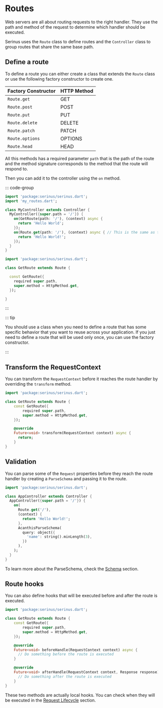 # Routes

Web servers are all about routing requests to the right handler. They use the path and method of the request to determine which handler should be executed.

Serinus uses the `Route` class to define routes and the `Controller` class to group routes that share the same base path.

## Define a route

To define a route you can either create a class that extends the `Route` class or use the following factory constructor to create one.

| Factory Constructor | HTTP Method |
| --- | --- |
| `Route.get` | GET |
| `Route.post` | POST |
| `Route.put` | PUT |
| `Route.delete` | DELETE |
| `Route.patch` | PATCH |
| `Route.options` | OPTIONS |
| `Route.head` | HEAD |

All this methods has a required parameter `path` that is the path of the route and the method signature corresponds to the method that the route will respond to.

Then you can add it to the controller using the `on` method.

::: code-group

```dart [my_controller.dart]
import 'package:serinus/serinus.dart';
import 'my_routes.dart';

class MyController extends Controller {
  MyController({super.path = '/'}) {
    on(GetRoute(path: '/'), (context) async {
      return 'Hello World';
    });
    on(Route.get(path: '/'), (context) async { // This is the same as the previous route
      return 'Hello World!';
    });
  }
}
```

```dart [my_routes.dart]
import 'package:serinus/serinus.dart';

class GetRoute extends Route {

  const GetRoute({
    required super.path, 
    super.method = HttpMethod.get,
  });

}
```

:::

::: tip

You should use a class when you need to define a route that has some specific behavior that you want to reuse across your application. If you just need to define a route that will be used only once, you can use the factory constructor.

:::

## Transform the RequestContext

You can transform the `RequestContext` before it reaches the route handler by overriding the `transform` method.

```dart
import 'package:serinus/serinus.dart';

class GetRoute extends Route {
    const GetRoute({
        required super.path, 
        super.method = HttpMethod.get,
    });

    @override
    Future<void> transform(RequestContext context) async {
      return;
    }
}
```

## Validation

You can parse some of the `Request` properties before they reach the route handler by creating a `ParseSchema` and passing it to the route.

```dart
import 'package:serinus/serinus.dart';

class AppController extends Controller {
  AppController({super.path = '/'}) {
    on(
      Route.get('/'), 
      (context) {
        return 'Hello World!';
      },
      AcanthisParseSchema(
        query: object({
          'name': string().minLength(3),
        })
      ),
    );
  }
}
```

To learn more about the ParseSchema, check the [Schema](/validation/schema) section.

## Route hooks

You can also define hooks that will be executed before and after the route is executed.

```dart
import 'package:serinus/serinus.dart';

class GetRoute extends Route {
    const GetRoute({
        required super.path, 
        super.method = HttpMethod.get,
    });

    @override
    Future<void> beforeHandle(RequestContext context) async {
      // Do something before the route is executed
    }

    @override
    Future<void> afterHandle(RequestContext context, Response response) async {
      // Do something after the route is executed
    }
}
```

These two methods are actually local hooks. You can check when they will be executed in the [Request Lifecycle](/foundations/request_lifecycle) section.
